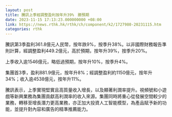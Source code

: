 ```yaml
---
layout: post
title: 騰訊上季經調整盈利按年升39%　勝預期
date: 2023-11-15 17:13:23.000000000 +08:00
link: https://news.rthk.hk/rthk/ch/component/k2/1727980-20231115.htm
categories: rthk
---
```


騰訊第3季盈利361.8億元人民幣，按年跌9%，按季升38%。以非國際財務報告準則計算，經調整盈利449.2億元，高於預期，按年升39%，按季升20%。

上季收入逾1546億元，略低過預期，按年升10%，按季升4%。

集團首3季，盈利881.9億元，按年升8%；經調整盈利約1150億元，按年升34%；收入逾4538億元，按年升11%。

騰訊表示，上季實現堅實且高質量收入增長，以及顯著利潤率提升。視頻號和小遊戲等新興業務為集團貢獻高利潤率的收入來源。集團同時將重心從發展空間較少的業務，轉移至增長潛力更高業務，亦正加大投資人工智能模型，為產品賦予新的功能，並提升對內容和廣告的精準推薦能力。
